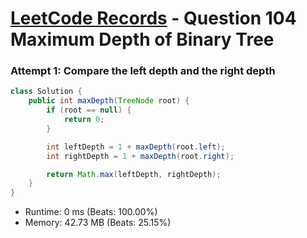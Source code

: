 # [LeetCode Records](../README.md) - Question 104 Maximum Depth of Binary Tree

### Attempt 1: Compare the left depth and the right depth
```java
class Solution {
    public int maxDepth(TreeNode root) {
        if (root == null) {
            return 0;
        }

        int leftDepth = 1 + maxDepth(root.left);
        int rightDepth = 1 + maxDepth(root.right);

        return Math.max(leftDepth, rightDepth);
    }
}
```
- Runtime: 0 ms (Beats: 100.00%)
- Memory: 42.73 MB (Beats: 25.15%)

<br>
